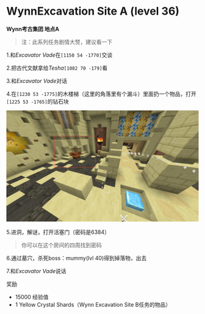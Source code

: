 # WynnExcavation Site A (level 36)
**Wynn考古集团   地点A**

>注：此系列任务剧情大赞，建议看一下

1.和*Excavator Vade*在`[1150 54 -1770]`交谈

2.把古代文献拿给*Tesha*`[1082 70 -179]`看

3.和*Excavator Vade*对话

4.在`[1230 53 -1775]`的木楼梯（这里的角落里有个漏斗）里面扔一个物品，打开`[1225 53 -1765]`的钻石块

![](../../.vuepress/public/assets/img/lvl36-1.jpg)

5.进洞，解谜，打开活塞门（密码是6384）
>你可以在这个房间的四周找到密码

6.通过墓穴，杀死boss：mummy(lvl 40)得到掉落物，出去

7.和*Excavator Vade*说话

奖励
+ 15000 经验值
+ 1 Yellow Crystal Shards（Wynn Excavation Site B任务的物品）